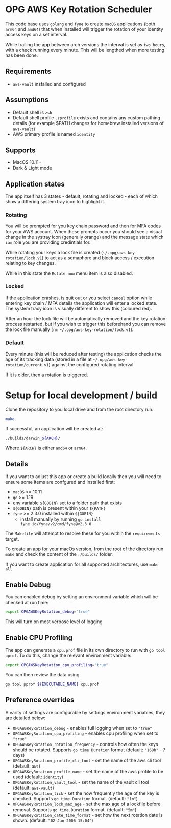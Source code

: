 # OPG AWS Key Rotation Scheduler

This code base uses `golang` and `fyne` to create `macOS` applications (both `arm64` and `amd64`) that when installed will trigger the rotation of your identity access keys on a set interval.

While trailing the app between arch versions the interval is set as `two hours`, with a check running every minute. This will be lengthed when more testing has been done.

## Requirements

- `aws-vault` installed and configured

## Assumptions

- Default shell is `zsh`
- Default shell profile `.zprofile` exists and contains any custom pathing details (for example $PATH changes for homebrew installed versions of `aws-vault`)
- AWS primary profile is named `identity`

## Supports

- MacOS 10.11+
- Dark & Light mode

## Application states

The app itself has 3 states - default, rotating and locked - each of which show a differing system tray icon to highlight it.

### Rotating

You will be prompted for you key chain password and then for MFA codes for your AWS account. When these prompts occur you should see a visual change in the systray icon (generally orange) and the message state which `iam` role you are providing credintials for.

While rotating your keys a lock file is created (`~/.opg/aws-key-rotation/lock.v1`) to act as a semaphore and block access / execution relating to key changes. 

While in this state the `Rotate now` menu item is also disabled.

### Locked

If the application crashes, is quit out or you select `cancel` option while entering key chain / MFA details the application will enter a locked state. The system tracy icon is visually different to show this (coloured red). 

After an hour the lock file will be automatically removed and the key rotation process restarted, but if you wish to trigger this beforehand you can remove the lock file manually (`rm ~/.opg/aws-key-rotation/lock.v1`).

### Default

Every minute (this will be reduced after testing) the application checks the age of its tracking data (stored in a file at `~/.opg/aws-key-rotation/current.v1`) against the configured rotating interval.

If it is older, then a rotation is triggered.


# Setup for local development / build

Clone the repository to you local drive and from the root directory run:
```sh
make
```

If successful, an application will be created at:
```sh
./builds/darwin_${ARCH}/
```
Where `${ARCH}` is either `amd64` or `arm64`.

## Details

If you want to adjust this app or create a build locally then you will need to ensure some items are confgured and installed first:

- `macOS` >= 10.11
- `go` >= 1.19
- env variable `${GOBIN}` set to a folder path that exists
- `${GOBIN}` path is present within your `${PATH}`
- `fyne` >= 2.3.0 installed within `${GOBIN}` 
  - install manually by running  `go install fyne.io/fyne/v2/cmd/fyne@v2.3.0`

The `Makefile` will attempt to resolve these for you within the `requirements` target.

To create an app for your macOs version, from the root of the directory run `make` and check the content of the `./builds/` folder.

If you want to create application for all supported architectures, use `make all`


## Enable Debug

You can enabled debug by setting an environment variable which will be checked at run time:

```sh
export OPGAWSKeyRotation_debug="true"
```

This will turn on most verbose level of logging

## Enable CPU Profiling

The app can generate a `cpu.prof` file in its own directory to run with `go tool pprof`. To do this, change the relevant environment variable:

```sh
export OPGAWSKeyRotation_cpu_profiling="true"
```

You can then review the data using 

```sh
go tool pprof ${EXECUTABLE_NAME} cpu.prof
```

## Preference overrides

A varity of settings are configurable by settings environment variables, they are detailed below:

- `OPGAWSKeyRotation_debug` - enables full logging when set to `"true"`
- `OPGAWSKeyRotation_cpu_profiling` - enables cpu profiling when set to `"true"`
- `OPGAWSKeyRotation_rotation_frequency` - controls how often the keys should be rotated. Supports `go time.Duration` format (default: `"168h"` - 7 days)
- `OPGAWSKeyRotation_profile_cli_tool` - set the name of the aws cli tool (default: `aws`)
- `OPGAWSKeyRotation_profile_name` - set the name of the aws profile to be used (default: `identity`)
- `OPGAWSKeyRotation_vault_tool` - set the name of the vault cli tool (default: `aws-vault`)
- `OPGAWSKeyRotation_tick` - set the how frequently the age of the key is checked. Supports `go time.Duration` format. (default: `"1m"`)
- `OPGAWSKeyRotation_lock_max_age` - set the max age of a lockfile before removal. Supports `go time.Duration` format. (default: `"5m"`)
- `OPGAWSKeyRotation_date_time_format` - set how the next rotation date is shown. (default: `"02-Jan-2006 15:04"`)

